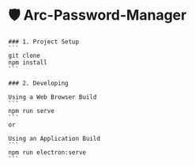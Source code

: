 # 🛡 Arc-Password-Manager


    ### 1. Project Setup
    ```
    git clone
    npm install
    ```

    ### 2. Developing
    
    Using a Web Browser Build
    ```
    npm run serve
    ```
    or
    
    Using an Application Build
    ```
    npm run electron:serve
    ```
